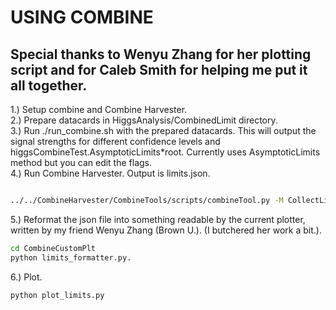 # USING COMBINE
## Special thanks to Wenyu Zhang for her plotting script and for Caleb Smith for helping me put it all together.

1.) Setup combine and Combine Harvester.  
2.) Prepare datacards in HiggsAnalysis/CombinedLimit directory.   
3.) Run ./run_combine.sh with the prepared datacards. This will output the signal strengths for different confidence levels and higgsCombineTest.AsymptoticLimits*root. Currently uses AsymptoticLimits method but you can edit the flags.  
4.) Run Combine Harvester. Output is limits.json.
```bash

../../CombineHarvester/CombineTools/scripts/combineTool.py -M CollectLimits higgsCombineTest.AsymptoticLimits.mH*root

```  
5.) Reformat the json file into something readable by the current plotter, written by my friend Wenyu Zhang (Brown U.). (I butchered her work a bit.). 

```bash
cd CombineCustomPlt
python limits_formatter.py. 
```
6.) Plot.  

```bash
python plot_limits.py
``` 
